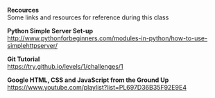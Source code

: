 ****Recources****<br/>
Some links and resources for reference during this class

**Python Simple Server Set-up**<br/>
http://www.pythonforbeginners.com/modules-in-python/how-to-use-simplehttpserver/

**Git Tutorial**<br/>
https://try.github.io/levels/1/challenges/1

**Google HTML, CSS and JavaScript from the Ground Up**<br/>
https://www.youtube.com/playlist?list=PL697D36B35F92E9E4
